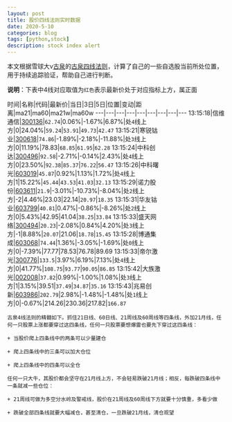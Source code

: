 ```yaml
---
layout: post
title: 股价四线法则实时数据
date: 2020-5-10
categories: blog
tags: [python,stock]
description: stock index alert
---
```



本文根据雪球大v[古泉](https://xueqiu.com/u/7148646888)的[古泉四线法则](https://xueqiu.com/7148646888/130498192)，计算了自己的一些自选股当前所处位置，用于持续追踪验证，帮助自己进行判断。

**说明**：下表中4线对应取值为`红色`表示最新价处于对应指标上方，属正面

时间|名称|代码|最新价|当日|3日|5日|位置|变动|距离|ma21|ma60|ma21w|ma60w
---|---|---|---|---|---|---|---|---
13:15:18|信维通信|[300136](https://xueqiu.com/S/SZ300136)|`62.74`|0.06%|-1.67%|6.87%|处`4`线上方|0|24.04%|`59.24`|`53.91`|`49.73`|`42.47`
13:15:21|寒锐钴业|[300618](https://xueqiu.com/S/SZ300618)|`74.86`|-1.89%|-2.18%|-11.88%|处`3`线上方|0|11.19%|78.83|`68.85`|`61.95`|`62.28`
13:15:24|中科创达|[300496](https://xueqiu.com/S/SZ300496)|`92.58`|-2.71%|-0.14%|2.43%|处`4`线上方|0|23.50%|`92.38`|`85.37`|`76.22`|`56.47`
13:15:26|中科曙光|[603019](https://xueqiu.com/S/SH603019)|`45.87`|0.92%|1.13%|1.72%|处`4`线上方|1|15.22%|`45.44`|`43.53`|`41.03`|`32.13`
13:15:29|诺力股份|[603611](https://xueqiu.com/S/SH603611)|`21.9`|-3.01%|-10.73%|-8.04%|处`2`线上方|-2|4.46%|23.03|22.14|`20.97`|`18.35`
13:15:31|华友钴业|[603799](https://xueqiu.com/S/SH603799)|`40.81`|0.47%|-0.86%|-8.26%|处`2`线上方|0|5.43%|42.95|41.04|`38.25`|`33.84`
13:15:33|盛天网络|[300494](https://xueqiu.com/S/SZ300494)|`20.23`|-2.08%|0.84%|4.20%|处`3`线上方|-1|8.88%|`20.07`|21.06|`18.78`|`15.45`
13:15:28|博通集成|[603068](https://xueqiu.com/S/SH603068)|`74.44`|1.36%|-3.05%|-1.69%|处`0`线上方|0|-7.39%|77.77|78.53|76.78|89.69
13:15:33|帝尔激光|[300776](https://xueqiu.com/S/SZ300776)|`133.5`|3.97%|6.19%|7.13%|处`4`线上方|0|41.77%|`108.75`|`93.77`|`90.05`|`86.85`
13:15:42|大族激光|[002008](https://xueqiu.com/S/SZ002008)|`37.82`|0.99%|-1.00%|1.08%|处`3`线上方|1|3.15%|39.51|`37.49`|`34.87`|`35.16`
13:15:43|兆易创新|[603986](https://xueqiu.com/S/SH603986)|`202.79`|2.98%|-1.48%|-1.48%|处`1`线上方|0|-0.67%|214.26|230.36|217.82|`166.87`

```
古泉4线法则的精髓如下。抓住21日线、60日线、21周线及60周线等四条线，外加21月线，任何一只股票上涨都要穿过这四条线，任何一只股票要想爆雷也要先下穿过这四条线：

+ 当股价爬上四条线中的两条可以少量建仓

+ 爬上四条线中的三条可以加大仓位

+ 爬上四条线中的四条可以全仓

任何一只大牛，其股价都会坚守在21月线上方，不会轻易跌破21月线；相反，每跌破四条线中一条就减一些仓位：

+ 21周线可做为多空分水岭及警戒线，股价在21周线及60周线下方就要十分慎重，多看少做

+ 跌破全部四条线就要大幅减仓，甚至清仓，一旦跌破21月线，清仓观望
```